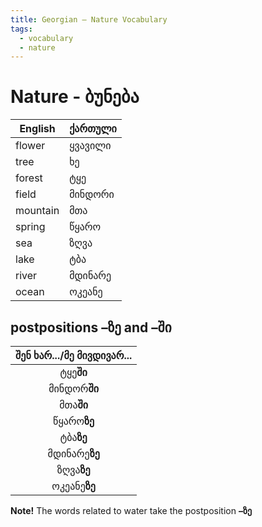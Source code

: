 ```yaml
---
title: Georgian – Nature Vocabulary
tags:
  - vocabulary
  - nature
---
```


# Nature - ბუნება
| English  | ქართული |
| -------- | ------- |
| flower   | ყვავილი |
| tree     | ხე      |
| forest   | ტყე     |
| field    | მინდორი |
| mountain | მთა     |
| spring   | წყარო   |
| sea      | ზღვა    |
| lake     | ტბა     |
| river    | მდინარე |
| ocean    | ოკეანე  |

## postpositions –ზე and –ში
| შენ ხარ.../მე მივდივარ... |
| :-----------------------: |
|         ტყე**ში**         |
|       მინდორ**ში**        |
|         მთა**ში**         |
|        წყარო**ზე**        |
|         ტბა**ზე**         |
|       მდინარე**ზე**       |
|        ზღვა**ზე**         |
|       ოკეანე**ზე**        |
**Note!** The words related to water take the postposition **–ზე**

